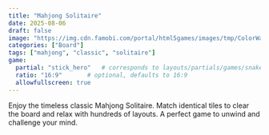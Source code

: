 ```yaml
---
title: "Mahjong Solitaire"
date: 2025-08-06
draft: false
image: "https://img.cdn.famobi.com/portal/html5games/images/tmp/ColorWaterSort3dTeaser.jpg?v=0.2-2f895505"
categories: ["Board"]
tags: ["mahjong", "classic", "solitaire"]
game:
  partial: "stick_hero"   # corresponds to layouts/partials/games/snake.html
  ratio: "16:9"       # optional, defaults to 16:9
  allowfullscreen: true
---
```

Enjoy the timeless classic Mahjong Solitaire. Match identical tiles to clear the board and relax with hundreds of layouts. A perfect game to unwind and challenge your mind.
